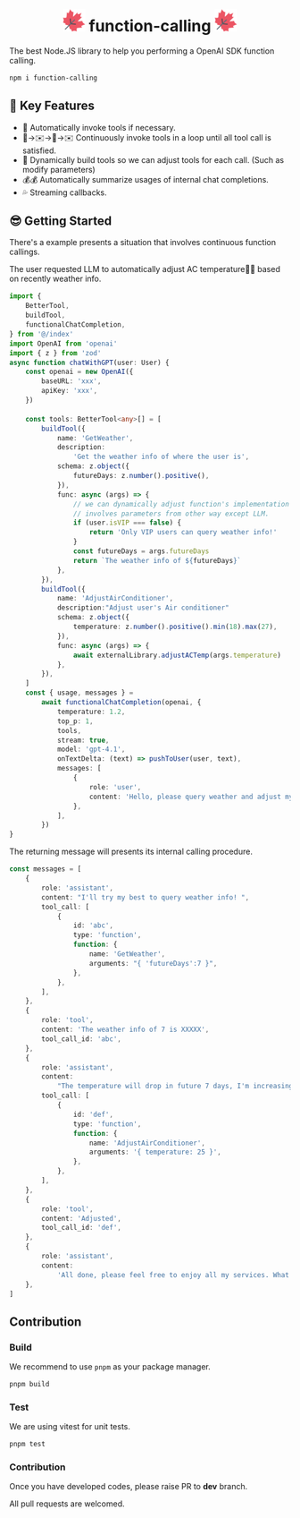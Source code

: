 <div style="display:flex;flex-direction:row;justify-content:center">
    <div>
        <br/>
        <h1>
             <img src="./maple.png" style="height:40px"/> function-calling
             <img src="./maple.png" style="height:40px"/> 
        </h1>
    </div>
</div>
The best Node.JS library to help you performing a OpenAI SDK function calling.

```sh
npm i function-calling
```

## 🤩 Key Features

- 🔧 Automatically invoke tools if necessary.
- 🔧→✉️→🔧→✉️ Continuously invoke tools in a loop until all tool call is satisfied.
- 🧐 Dynamically build tools so we can adjust tools for each call. (Such as modify parameters)
- 💰💰 Automatically summarize usages of internal chat completions.
- 💦 Streaming callbacks.

## 😎 Getting Started

There's a example presents a situation that involves continuous function callings.

The user requested LLM to automatically adjust AC temperature🧊🔥 based on recently weather info.

```typescript
import {
    BetterTool,
    buildTool,
    functionalChatCompletion,
} from '@/index'
import OpenAI from 'openai'
import { z } from 'zod'
async function chatWithGPT(user: User) {
    const openai = new OpenAI({
        baseURL: 'xxx',
        apiKey: 'xxx',
    })

    const tools: BetterTool<any>[] = [
        buildTool({
            name: 'GetWeather',
            description:
                'Get the weather info of where the user is',
            schema: z.object({
                futureDays: z.number().positive(),
            }),
            func: async (args) => {
                // we can dynamically adjust function's implementation or
                // involves parameters from other way except LLM.
                if (user.isVIP === false) {
                    return 'Only VIP users can query weather info!'
                }
                const futureDays = args.futureDays
                return `The weather info of ${futureDays}`
            },
        }),
        buildTool({
            name: 'AdjustAirConditioner',
            description:"Adjust user's Air conditioner"
            schema: z.object({
                temperature: z.number().positive().min(18).max(27),
            }),
            func: async (args) => {
                await externalLibrary.adjustACTemp(args.temperature)
            },
        }),
    ]
    const { usage, messages } =
        await functionalChatCompletion(openai, {
            temperature: 1.2,
            top_p: 1,
            tools,
            stream: true,
            model: 'gpt-4.1',
            onTextDelta: (text) => pushToUser(user, text),
            messages: [
                {
                    role: 'user',
                    content: 'Hello, please query weather and adjust my AC!',
                },
            ],
        })
}
```

The returning message will presents its internal calling procedure.

```typescript
const messages = [
    {
        role: 'assistant',
        content: "I'll try my best to query weather info! ",
        tool_call: [
            {
                id: 'abc',
                type: 'function',
                function: {
                    name: 'GetWeather',
                    arguments: "{ 'futureDays':7 }",
                },
            },
        ],
    },
    {
        role: 'tool',
        content: 'The weather info of 7 is XXXXX',
        tool_call_id: 'abc',
    },
    {
        role: 'assistant',
        content:
            "The temperature will drop in future 7 days, I'm increasing your AC temperature.",
        tool_call: [
            {
                id: 'def',
                type: 'function',
                function: {
                    name: 'AdjustAirConditioner',
                    arguments: '{ temperature: 25 }',
                },
            },
        ],
    },
    {
        role: 'tool',
        content: 'Adjusted',
        tool_call_id: 'def',
    },
    {
        role: 'assistant',
        content:
            'All done, please feel free to enjoy all my services. What can I do for you next?',
    },
]
```

## Contribution

### Build

We recommend to use `pnpm` as your package manager.

```sh
pnpm build
```

### Test

We are using vitest for unit tests.

```sh
pnpm test
```

### Contribution

Once you have developed codes, please raise PR to **dev** branch.

All pull requests are welcomed.
